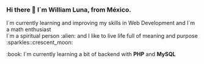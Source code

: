 ### Hi there 👋 I´m William Luna, from México.
<p>I´m currently learning and improving my skills in Web Development and I´m a math enthusiast<br/>
I´m a spiritual person :alien: and I like to live life full of meaning and purpose :sparkles::crescent_moon:<br/></p>
<p>:book: I´m currently learning a bit of backend with <b>PHP</b> and <b>MySQL</b></p>


<!--
**LunaPsyWill/LunaPsyWill** is a ✨ _special_ ✨ repository because its `README.md` (this file) appears on your GitHub profile.

Here are some ideas to get you started:

- 🔭 I’m currently working on ...
- 🌱 I’m currently learning ...
- 👯 I’m looking to collaborate on ...
- 🤔 I’m looking for help with ...
- 💬 Ask me about ...
- 📫 How to reach me: ...
- 😄 Pronouns: ...
- ⚡ Fun fact: ...
-->
